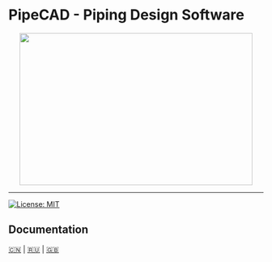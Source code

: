 # PipeCAD - Piping Design Software

<p align="center">
  <img width="460" height="300" src="https://github.com/rompik/PipeCAD/blob/main/data/screenshots/000.png">
</p>

***

[![License: MIT](https://img.shields.io/badge/License-MIT-yellow.svg)](https://opensource.org/licenses/MIT)

## Documentation
 [:cn:](./data/docs/cn/README.md) | [:ru:](./data/docs/ru/README.md) | [:uk:](./data/docs/en/README.md)

